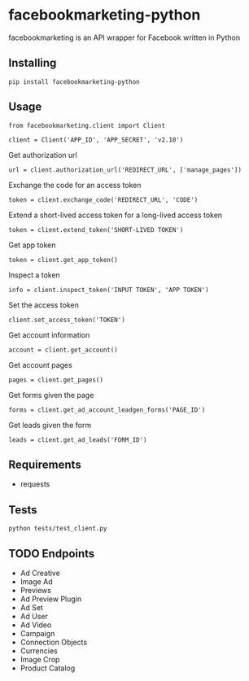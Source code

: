 # facebookmarketing-python

facebookmarketing is an API wrapper for Facebook written in Python

## Installing
```
pip install facebookmarketing-python
```

## Usage
```
from facebookmarketing.client import Client

client = Client('APP_ID', 'APP_SECRET', 'v2.10')
```

Get authorization url
```
url = client.authorization_url('REDIRECT_URL', ['manage_pages'])
```

Exchange the code for an access token
```
token = client.exchange_code('REDIRECT_URL', 'CODE')
```

Extend a short-lived access token for a long-lived access token
```
token = client.extend_token('SHORT-LIVED TOKEN')
```

Get app token
```
token = client.get_app_token()
```

Inspect a token
```
info = client.inspect_token('INPUT TOKEN', 'APP TOKEN')
```

Set the access token
```
client.set_access_token('TOKEN')
```

Get account information
```
account = client.get_account()
```

Get account pages
```
pages = client.get_pages()
```

Get forms given the page
```
forms = client.get_ad_account_leadgen_forms('PAGE_ID')
```

Get leads given the form
```
leads = client.get_ad_leads('FORM_ID')
```

## Requirements
- requests

## Tests
```
python tests/test_client.py
```

## TODO Endpoints
- Ad Creative
- Image Ad
- Previews
- Ad Preview Plugin
- Ad Set
- Ad User
- Ad Video
- Campaign
- Connection Objects
- Currencies
- Image Crop
- Product Catalog

